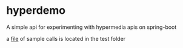 # hyperdemo
A simple api for experimenting with hypermedia apis on spring-boot 

a [file](src/test/java/net/malevy/hyperdemo/sample-calls.http) 
of sample calls is located in the test folder
